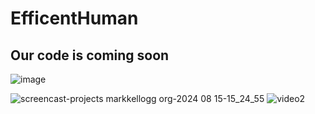 # EfficentHuman
## Our code is coming soon
![image](https://github.com/user-attachments/assets/b2a0ccfc-a56d-4413-bcbb-5860336519a2)

![screencast-projects markkellogg org-2024 08 15-15_24_55](https://github.com/user-attachments/assets/db49bc67-632b-4d21-8fd1-7bae8c9bbbfc)
![video2](https://github.com/user-attachments/assets/f2987c67-088c-4a18-94a0-ef6ad3bc29e8)
